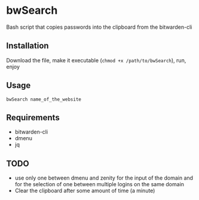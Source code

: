 # bwSearch
Bash script that copies passwords into the clipboard from the bitwarden-cli

## Installation
Download the file, make it executable (`chmod +x /path/to/bwSearch`), run, enjoy

## Usage
`bwSearch name_of_the_website`
## Requirements
* bitwarden-cli
* dmenu
* jq

## TODO
* use only one between dmenu and zenity for the input of the domain and for the selection of one between multiple logins on the same domain
* Clear the clipboard after some amount of time (a minute)

